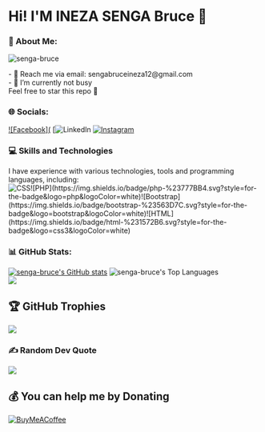 # Hi! I'M INEZA SENGA Bruce 👋
### 💫 About Me:
<p align="left"> 
  <img src="https://komarev.com/ghpvc/?username=senga-bruce&label=Profile%20views&color=blue&style=flat" alt="senga-bruce" /> 
</p>
 - 📧 Reach me via email: sengabruceineza12@gmail.com <br>
 - 🔭 I’m currently not busy<br>
Feel free to star this repo 🤗

### 🌐 Socials:
[![Facebook](](https://www.facebook.com/michealkenzo.jordan/) [![LinkedIn](https://www.linkedin.com/in/senga-bruce-4a59222ba/) [![Instagram](https://www.instagram.com/brvce_._/)](https://twitter.com/senga-bruce) 

### 💻 Skills and Technologies
I have experience with various technologies, tools and programming languages, including: <br>
![CSS]([https://img.shields.io/badge/css3-%231572B6.svg?style=for-the-badge&logo=css3&logoColor=white](https://img.shields.io/badge/css-%231572B6.svg?style=for-the-badge&logo=css3&logoColor=white))![PHP](https://img.shields.io/badge/php-%23777BB4.svg?style=for-the-badge&logo=php&logoColor=white)![Bootstrap](https://img.shields.io/badge/bootstrap-%23563D7C.svg?style=for-the-badge&logo=bootstrap&logoColor=white)![HTML](https://img.shields.io/badge/html-%231572B6.svg?style=for-the-badge&logo=css3&logoColor=white)

### 📊 GitHub Stats:
[![senga-bruce's GitHub stats](https://github-readme-stats.vercel.app/api?username=senga-bruce&count_private=true&show_icons=true&theme=radical)](https://github.com/anuraghazra/github-readme-stats)
![senga-bruce's Top Languages](https://github-readme-stats.vercel.app/api/top-langs/?username=senga-bruce&theme=radical&show_icons=true&hide_border=true&layout=compact) <br>
![](https://github-readme-streak-stats.herokuapp.com/?user=senga-bruce&theme=dark&hide_border=true)<br/>

## 🏆 GitHub Trophies
![](https://github-profile-trophy.vercel.app/?username=senga-bruce&theme=radical&no-frame=false&no-bg=false&margin-w=4)

### ✍️ Random Dev Quote
![](https://quotes-github-readme.vercel.app/api?type=horizontal&theme=merko)


  ## 💰 You can help me by Donating
  [![BuyMeACoffee](https://img.shields.io/badge/Buy%20Me%20a%20Coffee-ffdd00?style=for-the-badge&logo=buy-me-a-coffee&logoColor=black)](https://buymeacoffee.com/catresor) 
